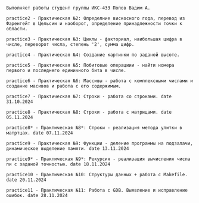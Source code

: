     Выполняет работы студент группы ИКС-433 Попов Вадим А.
        
    practice2 - Практическая №2: Определние вискосного года, перевод из Фаренгейт в Цельсии и наоборот, определение принадлежности точки к области. 

    practice3 - Практическая №3: Циклы - факториал, наибольшая цифра в числе, переворот числа, степень '2', сумма цифр.

    practice4 - Практическая №4: Создание картинки по заданой высоте.

    practice5 - Практическая №5: Побитовые операциии - найти номера первого и последнего единичного бита в числе.

    practice6 - Практическая №6: Массивы - работа с комплексными числами и создание масивов и работа с его содержимым.

    practice7 - Практическая №7: Строки - работа со строками. date 31.10.2024

    practice8 - Практическая №8: Строки - работа с матрицами. date 05.11.2024

    practice8* - Практическая №8*: Строки - реализация метода улитки в матртцах. date 07.11.2024

    practice9 - Практическая №9: Функции - деление программы на подзалачи, динамическое выделение памяти. date 13.11.2024

    practice9* - Практическая №9*: Рекурсия - реализация вычисления числа пи с заданой точностью. date 18.11.2024

    practice10 - Практическая №10: Структуры данных + работа с Makefile. date 20.11.2024

    practice11 - Практическая №11: Работа с GDB. Выявление и исправление ошибок. date 28.11.2024
